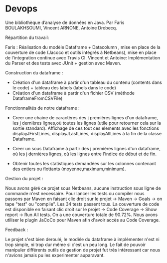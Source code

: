 # Devops
Une bibliothèque d’analyse de données en Java. Par Faris BOULAKHSOUMI, Vincent ARNONE, Antoine Drobecq.

Répartition du travail:

Faris : Réalisation du modèle Dataframe + Datacolumn , mise en place de la couverture de code (Jacoco et outils intégrés à Netbeans), mise en place de l'integration continue avec Travis CI.
Vincent et Antoine: Implémentation du Parser et des tests avec JUnit + gestion avec Maven.

Construction du dataframe :

- Création d'un dataframe à partir d'un tableau du contenu (contents dans le code) + tableau des labels (labels dans le code)
- Création d'un dataframe à partir d'un fichier CSV (méthode DataframeFromCSVFile)

Fonctionnalités de notre dataframe :

- Creer une chaine de caractères des j premières lignes d'un dataframe, les j dernières lignes,où toutes les lignes (utile pour retourner cela sur la sortie standard). Affichage de ces tout ces elements avec les fonctions displayJFirstLines, displayJLastLines, displayAllLines à la fin de la classe Dataframe.

- Creer un sous Dataframe à partir des j premières lignes d'un dataframe, où les j dernières lignes, où les lignes entre l'indice de début et de fin.

- Obtenir toutes les statistiques demandées sur les colonnes contenant des entiers ou flottants (moyenne,maximum,minimum).

Gestion du projet :

Nous avons géré ce projet sous Netbeans, aucune instruction sous ligne de commande n'est necessaire. Pour lancer les tests ou compiler nous passons par Maven en faisant clic droit sur le projet -> Maven -> Goals -> on tape "test" ou "compile". Les 34 tests passent tous. La couverture de code est disponible en faisant clic droit sur le projet -> Code Coverage -> Show report -> Run All tests. On a une couverture totale de 90.72%. Nous avons utiliser le plugin JaCoCo pour Maven afin d'avoir accès au Code Coverage.

Feedback :

Le projet s'est bien deroulé, le modèle du dataframe à implémenter n'est ni trop simple, ni trop dur même si c'est un peu long. Le fait de pouvoir manipuler différents outils de gestion de projet fut très intéressant car nous n'avions jamais pu les experimenter auparavant. 
